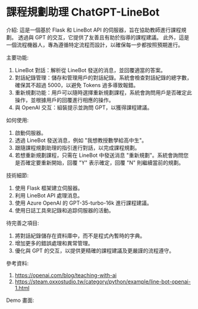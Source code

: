 # 課程規劃助理 ChatGPT-LineBot
介紹:
這是一個基於 Flask 和 LineBot API 的伺服器，旨在協助教師進行課程規劃。
透過與 GPT 的交互，它提供了友善且有助於指導的課程建議。
此外，這是一個流程機器人，專為遵循特定流程而設計，以確保每一步都按照預期進行。

主要功能:
1. LineBot 對話：解析從 LineBot 發送的消息，並回覆適當的答案。
2. 對話紀錄管理：儲存和管理用戶的對話紀錄。系統會檢查對話紀錄的總字數，確保其不超過 5000，以避免 Tokens 過多導致報錯。
3. 重新規劃功能：用戶可以隨時選擇重新規劃課程，系統會詢問用戶是否確定此操作，並根據用戶的回覆進行相應的操作。
4. 與 OpenAI 交互：組裝提示並詢問 GPT，以獲得課程建議。

如何使用:
1. 啟動伺服器。
2. 透過 LineBot 發送消息，例如 "我想教授數學給高中生"。
3. 跟隨課程規劃助理的指引進行對話，以完成課程規劃。
4. 若想重新規劃課程，只需在 LineBot 中發送消息 "重新規劃"。系統會詢問您是否確定要重新開始，回覆 "Y" 表示確定，回覆 "N" 則繼續當前的規劃。

技術細節:
1. 使用 Flask 框架建立伺服器。
2. 利用 LineBot API 處理消息。
3. 使用 Azure OpenAI 的 GPT-35-turbo-16k 進行課程建議。
4. 使用日誌工具來記錄和追踪伺服器的活動。

待完善之項目:
1. 將對話紀錄儲存在資料庫中，而不是程式內暫時的字典。
2. 增加更多的錯誤處理和異常管理。
3. 優化與 GPT 的交互，以提供更精確的課程建議及更嚴謹的流程遵守。

參考資料:
1. https://openai.com/blog/teaching-with-ai
2. https://steam.oxxostudio.tw/category/python/example/line-bot-openai-1.html

Demo 畫面:


